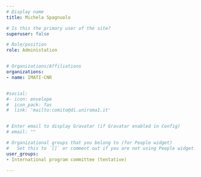 ```yaml
---
# Display name
title: Michela Spagnuolo

# Is this the primary user of the site?
superuser: false

# Role/position
role: Administation


# Organizations/Affiliations
organizations:
- name: IMATI-CNR


#social:
#- icon: envelope
#  icon_pack: fas
#  link: 'mailto:comito@di.uniroma1.it'


# Enter email to display Gravatar (if Gravatar enabled in Config)
# email: ""

# Organizational groups that you belong to (for People widget)
#   Set this to `[]` or comment out if you are not using People widget.
user_groups:
- International program committee (tentative)

---
```


